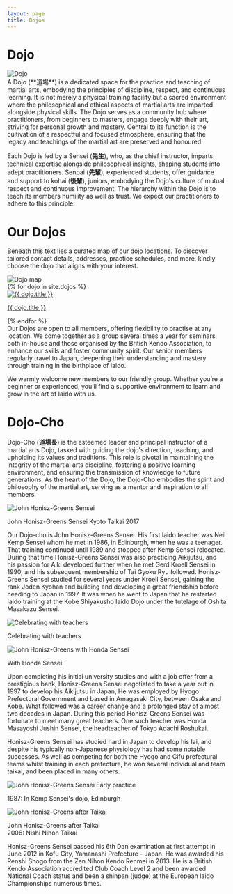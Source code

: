 ```yaml
---
layout: page
title: Dojos
---
```


# Dojo
<div class="image-container single-image-container">
    <img  id="dojo-image" src="../assets/images/dojo_s.png" alt="Dojo">
</div>
A Dojo (**道場**) is a dedicated space for the practice and teaching of martial arts, embodying the principles of discipline, respect, and continuous learning. It is not merely a physical training facility but a sacred environment where the philosophical and ethical aspects of martial arts are imparted alongside physical skills. The Dojo serves as a community hub where practitioners, from beginners to masters, engage deeply with their art, striving for personal growth and mastery. Central to its function is the cultivation of a respectful and focused atmosphere, ensuring that the legacy and teachings of the martial art are preserved and honoured.

Each Dojo is led by a Sensei (**先生**), who, as the chief instructor, imparts technical expertise alongside philosophical insights, shaping students into adept practitioners. Senpai (**先輩**), experienced students, offer guidance and support to kohai (**後輩**), juniors, embodying the Dojo's culture of mutual respect and continuous improvement. The hierarchy within the Dojo is to teach its members humility as well as trust. We expect our practitioners to adhere to this principle.

# Our Dojos
Beneath this text lies a curated map of our dojo locations. To discover tailored contact details, addresses, practice schedules, and more, kindly choose the dojo that aligns with your interest.

<div class="grid-dojos-map">
    <div class="grid-dojos-map-div">
        <img src="../assets/images/dojo_map.png" alt="Dojo map">
    </div>
    <div class="grid-dojos">
    {% for dojo in site.dojos %}
        <div class="image-with-caption-button">
            <a href="{{ dojo.url }}">
                <img src="../assets/images/dojos/{{ dojo.dojo-avatar }}" alt="{{ dojo.title }}">
                <p>{{ dojo.title }}</p>
            </a>
        </div>
    {% endfor %}
    </div>
</div>
Our Dojos are open to all members, offering flexibility to practise at any location. We come together as a group several times a year for seminars, both in-house and those organised by the British Kendo Association, to enhance our skills and foster community spirit. Our senior members regularly travel to Japan, deepening their understanding and mastery through training in the birthplace of Iaido.

We warmly welcome new members to our friendly group. Whether you’re a beginner or experienced, you’ll find a supportive environment to learn and grow in the art of Iaido with us.

# Dojo-Cho
Dojo-Cho (**道場長**) is the esteemed leader and principal instructor of a martial arts Dojo, tasked with guiding the dojo's direction, teaching, and upholding its values and traditions. This role is pivotal in maintaining the integrity of the martial arts discipline, fostering a positive learning environment, and ensuring the transmission of knowledge to future generations. As the heart of the Dojo, the Dojo-Cho embodies the spirit and philosophy of the martial art, serving as a mentor and inspiration to all members.

<div class="image-container single-image-container">
    <img id="dojo-cho" src="../assets/images/jhg_v48_edited.jpg" alt="John Honisz-Greens Sensei">
    <p>John Honisz-Greens Sensei Kyoto Taikai 2017</p>
</div>

Our Dojo-cho is John Honisz-Greens Sensei. His first Iaido teacher was Neil Kemp Sensei whom he met in 1986, in Edinburgh, when he was a teenager. That training continued until 1989 and stopped after Kemp Sensei relocated. During that time Honisz-Greens Sensei was also practicing Aikijutsu, and his passion for Aiki developed further when he met Gerd Kroell Sensei in 1990, and his subsequent membership of Tai Gyoku Ryu followed. Honisz-Greens Sensei studied for several years under Kroell Sensei, gaining the rank Joden Kyohan and building and developing a great friendship before heading to Japan in 1997. It was when he went to Japan that he restarted Iaido training at the Kobe Shiyakusho Iaido Dojo under the tutelage of Oshita Masakazu Sensei.

<div class="image-container grid-image-container">
    <div class="image-with-caption-item">
        <img src="../assets/images/giants.jpg" alt="Celebrating with teachers">
        <p>Celebrating with teachers</p>
    </div>
    <div class="image-with-caption-item">
        <img src="../assets/images/HondaJHG2014_sq.jpg" alt="John Honisz-Greens with Honda Sensei">
        <p>With Honda Sensei</p>
    </div>
</div>

Upon completing his initial university studies and with a job offer from a prestigious bank, Honisz-Greens Sensei negotiated to take a year out in 1997 to develop his Aikijutsu in Japan, He was employed by Hyogo Prefectural Government and based in Amagasaki City, between Osaka and Kobe. What followed was a career change and a prolonged stay of almost two decades in Japan. During this period Honisz-Greens Sensei was fortunate to meet many great teachers. One such teacher was Honda Masayoshi Jushin Sensei, the headteacher of Tokyo Adachi Roshukai.

Honisz-Greens Sensei has studied hard in Japan to develop his Iai, and despite his typically non-Japanese physiology has had some notable successes. As well as competing for both the Hyogo and Gifu prefectural teams whilst training in each prefecture, he won several individual and team taikai, and been placed in many others.

<div class="image-container grid-image-container">
    <div class="image-with-caption-item">
        <img src="../assets/images/jhg_v14_optimized.jpg" alt="John Honisz-Greens Sensei Early practice">
        <p>1987: In Kemp Sensei's dojo, Edinburgh</p>
    </div>
    <div class="image-with-caption-item">
        <img src="../assets/images/trophies.jpg" alt="John Honisz-Greens after Taikai">
        <p>John Honisz-Greens after Taikai<br>2006: Nishi Nihon Taikai</p>
    </div>
</div>

Honisz-Greens Sensei passed his 6th Dan examination at first attempt in June 2012 in Kofu City, Yamanashi Prefecture - Japan. He was awarded his Renshi Shogo from the Zen Nihon Kendo Renmei in 2013. He is a British Kendo Association accredited Club Coach Level 2 and been awarded National Coach status and been a shinpan (judge) at the European Iaido Championships numerous times.